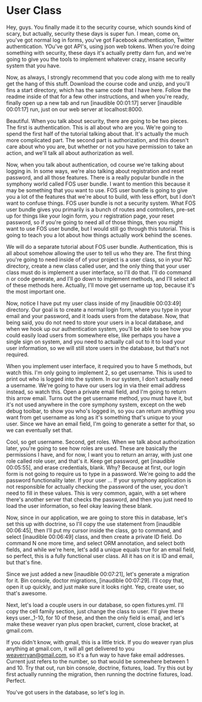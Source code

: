 # User Class

Hey, guys. You finally made it to the security course, which sounds kind of scary, but actually, security these days is super fun. I mean, come on, you've got normal log in forms, you've got Facebook authentication, Twitter authentication. YOu've got API's, using json web tokens. When you're doing something with security, these days it's actually pretty darn fun, and we're going to give you the tools to implement whatever crazy, insane security system that you have.

Now, as always, I strongly recommend that you code along with me to really get the hang of this stuff. Download the course code and unzip, and you'll fins a start directory, which has the same code that I have here. Follow the readme inside of that for a few other instructions, and when you're ready, finally open up a new tab and run [inaudible 00:01:17] server [inaudible 00:01:17] run, just on our web server at localhost:8000.

Beautiful. When you talk about security, there are going to be two pieces. The first is authentication. This is all about who are you. We're going to spend the first half of the tutorial talking about that. It's actually the much more complicated part. The second part is authorization, and this doesn't care about who you are, but whether or not you have permission to take an action, and we'll talk all about authorization as well.

Now, when you talk about authentication, od course we're talking about logging in. In some ways, we're also talking about registration and reset password, and all those features. There is a really popular bundle in the symphony world called FOS user bundle. I want to mention this because it may be something that you want to use. FOS user bundle is going to give you a lot of the features that we're about to build, with less effort, but I don't want to confuse things. FOS user bundle is not a security system. What FOS user bundle gives you primarily is a bunch of routes and controllers, pre-set up for things like your login form, you r registration page, your reset password, so if you're going to need all of those things, then you might want to use FOS user bundle, but I would still go through this tutorial. This is going to teach you a lot about how things actually work behind the scenes.

We will do a separate tutorial about FOS user bundle. Authentication, this is all about somehow allowing the user to tell us who they are. The first thing you're going to need inside of of your project is a user class, so in your NC directory, create a new class called user, and the only thing that your user class must do is implement a user interface, so I'll do that. I'll do command n or code generate, and I'll go down to implement methods, and I'll select all of these methods here. Actually, I'll move get username up top, because it's the most important one.

Now, notice I have put my user class inside of my [inaudible 00:03:49] directory. Our goal is to create a normal login form, where you type in your email and your password, and it loads users from the database. Now, that being said, you do not need to store your users in a local database, and when we hook up our authentication system, you'll be able to see how you could easily load users from somewhere else, like perhaps you have a single sign on system, and you need to actually call out to it to load your user information, so we will still store users in the database, but that's not required.

When you implement user interface, it required you to have 5 methods, but watch this. I'm only going to implement 2, so get username. This is used to print out who is logged into the system. In our system, I don't actually need a username. We're going to have our users log in via their email address instead, so watch this. Open a private email field, and I'm going to return this arrow email. Turns out the get username method, you must have it, but it's not used anywhere in the core symphony system, except on the web debug toolbar, to show you who's logged in, so you can return anything you want from get username as long as it's something that's unique to your user. Since we have an email field, I'm going to generate a setter for that, so we can eventually set that.

Cool, so get username. Second, get roles. When we talk about authorization later, you're going to see how roles are used. These are basically the permissions I have, and for now, I want you to return an array, with just one role called role user, and that's it. Keep get password, get [inaudible 00:05:55], and erase credentials, blank. Why? Because at first, our login form is not going to require us to type in a password. We're going to add the password functionality later. If your user ... If your symphony application is not responsible for actually checking the password of the user, you don't need to fill in these values. This is very common, again, with a set where there's another server that checks the password, and then you just need to load the user information, so feel okay leaving these blank.

Now, since in our application, we are going to store this in database, let's set this up with doctrine, so I'll copy the use statement from [inaudible 00:06:45], then I'll put my cursor inside the class, go to command, and select [inaudible 00:06:49] class, and then create a private ID field. Do command N one more time, and select ORM annotation, and select both fields, and while we're here, let's add a unique equals true for an email field, so perfect, this is a fully functional user class. All it has on it is ID and email, but that's fine.

Since we just added a new [inaudible 00:07:21], let's generate a migration for it. Bin console, doctor migrations, [inaudible 00:07:29]. I'll copy that, open it up quickly, and just make sure it looks right. Yep, create user, so that's awesome.

Next, let's load a couple users in our database, so open fixtures.yml. I'll copy the cell family section, just change the class to user. I'll give these keys user._1-10, for 10 of these, and then the only field is email, and let's make these weaver ryan plus open bracket, current, close bracket, at gmail.com.

If you didn't know, with gmail, this is a little trick. If you do weaver ryan plus anything at gmail.com, it will all get delivered to you weaverryan@gmail.com, so it's a fun way to have fake email addresses. Current just refers to the number, so that would be somewhere between 1 and 10. Try that out, run bin console, doctrine, fixtures, load. Try this out by first actually running the migration, then running the doctrine fixtures, load. Perfect.

You've got users in the database, so let's log in.

